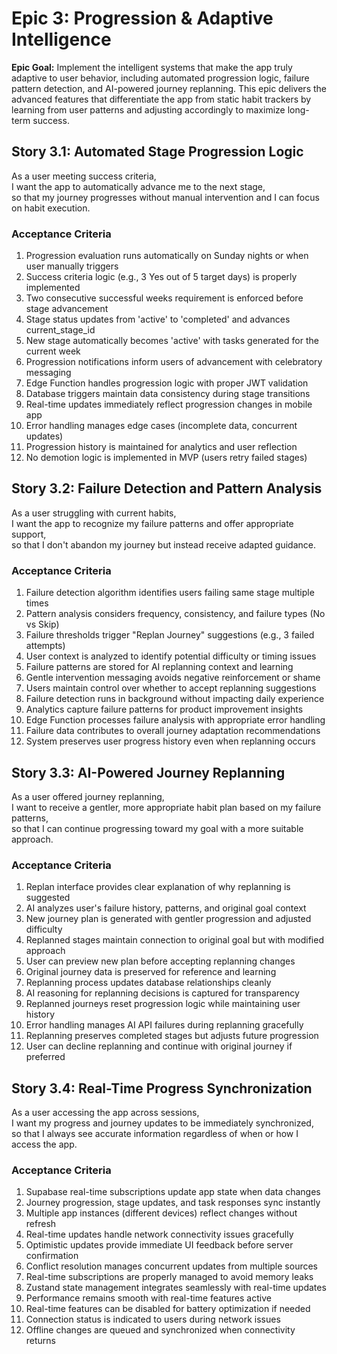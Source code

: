 # Epic 3: Progression & Adaptive Intelligence

**Epic Goal:** Implement the intelligent systems that make the app truly adaptive to user behavior, including automated progression logic, failure pattern detection, and AI-powered journey replanning. This epic delivers the advanced features that differentiate the app from static habit trackers by learning from user patterns and adjusting accordingly to maximize long-term success.

## Story 3.1: Automated Stage Progression Logic
As a user meeting success criteria,  
I want the app to automatically advance me to the next stage,  
so that my journey progresses without manual intervention and I can focus on habit execution.

### Acceptance Criteria
1. Progression evaluation runs automatically on Sunday nights or when user manually triggers
2. Success criteria logic (e.g., 3 Yes out of 5 target days) is properly implemented
3. Two consecutive successful weeks requirement is enforced before stage advancement
4. Stage status updates from 'active' to 'completed' and advances current_stage_id
5. New stage automatically becomes 'active' with tasks generated for the current week
6. Progression notifications inform users of advancement with celebratory messaging
7. Edge Function handles progression logic with proper JWT validation
8. Database triggers maintain data consistency during stage transitions
9. Real-time updates immediately reflect progression changes in mobile app
10. Error handling manages edge cases (incomplete data, concurrent updates)
11. Progression history is maintained for analytics and user reflection
12. No demotion logic is implemented in MVP (users retry failed stages)

## Story 3.2: Failure Detection and Pattern Analysis
As a user struggling with current habits,  
I want the app to recognize my failure patterns and offer appropriate support,  
so that I don't abandon my journey but instead receive adapted guidance.

### Acceptance Criteria
1. Failure detection algorithm identifies users failing same stage multiple times
2. Pattern analysis considers frequency, consistency, and failure types (No vs Skip)
3. Failure thresholds trigger "Replan Journey" suggestions (e.g., 3 failed attempts)
4. User context is analyzed to identify potential difficulty or timing issues
5. Failure patterns are stored for AI replanning context and learning
6. Gentle intervention messaging avoids negative reinforcement or shame
7. Users maintain control over whether to accept replanning suggestions
8. Failure detection runs in background without impacting daily experience
9. Analytics capture failure patterns for product improvement insights
10. Edge Function processes failure analysis with appropriate error handling
11. Failure data contributes to overall journey adaptation recommendations
12. System preserves user progress history even when replanning occurs

## Story 3.3: AI-Powered Journey Replanning
As a user offered journey replanning,  
I want to receive a gentler, more appropriate habit plan based on my failure patterns,  
so that I can continue progressing toward my goal with a more suitable approach.

### Acceptance Criteria
1. Replan interface provides clear explanation of why replanning is suggested
2. AI analyzes user's failure history, patterns, and original goal context
3. New journey plan is generated with gentler progression and adjusted difficulty
4. Replanned stages maintain connection to original goal but with modified approach
5. User can preview new plan before accepting replanning changes
6. Original journey data is preserved for reference and learning
7. Replanning process updates database relationships cleanly
8. AI reasoning for replanning decisions is captured for transparency
9. Replanned journeys reset progression logic while maintaining user history
10. Error handling manages AI API failures during replanning gracefully
11. Replanning preserves completed stages but adjusts future progression
12. User can decline replanning and continue with original journey if preferred

## Story 3.4: Real-Time Progress Synchronization
As a user accessing the app across sessions,  
I want my progress and journey updates to be immediately synchronized,  
so that I always see accurate information regardless of when or how I access the app.

### Acceptance Criteria
1. Supabase real-time subscriptions update app state when data changes
2. Journey progression, stage updates, and task responses sync instantly
3. Multiple app instances (different devices) reflect changes without refresh
4. Real-time updates handle network connectivity issues gracefully
5. Optimistic updates provide immediate UI feedback before server confirmation
6. Conflict resolution manages concurrent updates from multiple sources
7. Real-time subscriptions are properly managed to avoid memory leaks
8. Zustand state management integrates seamlessly with real-time updates
9. Performance remains smooth with real-time features active
10. Real-time features can be disabled for battery optimization if needed
11. Connection status is indicated to users during network issues
12. Offline changes are queued and synchronized when connectivity returns
